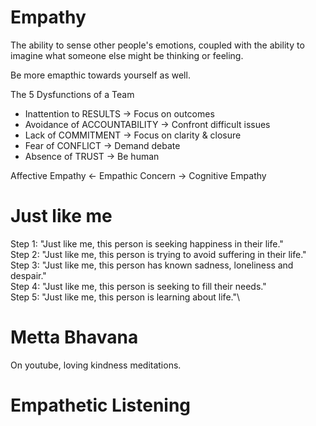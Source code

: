 # Empathy #

The ability to sense other people's emotions, coupled with the ability
to imagine what someone else might be thinking or feeling.

Be more emapthic towards yourself as well.

The 5 Dysfunctions of a Team
* Inattention to RESULTS -> Focus on outcomes
* Avoidance of ACCOUNTABILITY -> Confront difficult issues
* Lack of COMMITMENT -> Focus on clarity & closure
* Fear of CONFLICT -> Demand debate
* Absence of TRUST -> Be human

Affective Empathy <- Empathic Concern -> Cognitive Empathy

# Just like me #

Step 1: "Just like me, this person is seeking happiness in their life."\
Step 2: "Just like me, this person is trying to avoid suffering in their life."\
Step 3: "Just like me, this person has known sadness, loneliness and despair."\
Step 4: "Just like me, this person is seeking to fill their needs."\
Step 5: "Just like me, this person is learning about life."\

# Metta Bhavana #

On youtube, loving kindness meditations.

# Empathetic Listening #
